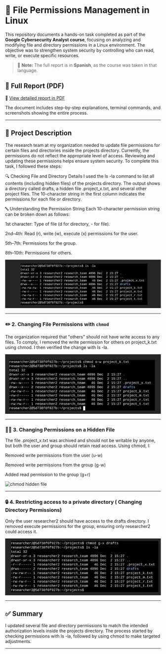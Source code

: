 # 🔐 File Permissions Management in Linux

This repository documents a hands-on task completed as part of the **Google Cybersecurity Analyst course**, focusing on analyzing and modifying file and directory permissions in a Linux environment. The objective was to strengthen system security by controlling who can read, write, or execute specific resources.

> 📌 **Note:** The full report is in **Spanish**, as the course was taken in that language.

## 📄 Full Report (PDF)
📎 [View detailed report in PDF](./permisos_archivos_linux_actividad_cartera.pdf)

The document includes step-by-step explanations, terminal commands, and screenshots showing the entire process.

---

## 📁 Project Description

The research team at my organization needed to update file permissions for certain files and directories inside the projects directory. Currently, the permissions do not reflect the appropriate level of access. Reviewing and updating these permissions helps ensure system security. To complete this task, I followed these steps:

🔍 Checking File and Directory Details
I used the ls -la command to list all contents (including hidden files) of the projects directory. The output shows a directory called drafts, a hidden file .project_x.txt, and several other project files. The 10-character string in the first column indicates the permissions for each file or directory.

🔤 Understanding the Permission String
Each 10-character permission string can be broken down as follows:

1st character: Type of file (d for directory, - for file).

2nd–4th: Read (r), write (w), execute (x) permissions for the user.

5th–7th: Permissions for the group.

8th–10th: Permissions for others.



![ls -la](./capturas/detalles_archivo_directorio_ls.png)

---

### ✏️ 2. Changing File Permissions with `chmod`
The organization required that "others" should not have write access to any files. To comply, I removed the write permission for others on project_k.txt using chmod. I then verified the change with ls -la.

![chmod](./capturas/cambios_permiso_archivo_chmod.png)

---

### 🕵️‍♂️ 3. Changing Permissions on a Hidden File
The file .project_x.txt was archived and should not be writable by anyone, but both the user and group should retain read access. Using chmod, I:

Removed write permissions from the user (u-w)

Removed write permissions from the group (g-w)

Added read permission to the group (g+r)

![chmod hidden file](./capturas/cambios_cambios_permisos_archivo_oculto.png)

---

### 🔒 4. Restricting access to a private directory ( Changing Directory Permissions)

Only the user researcher2 should have access to the drafts directory. I removed execute permissions for the group, ensuring only researcher2 could access it.

![chmod directory](./capturas/cambiar_permisos_directorio.png)

---

## ✅ Summary

I updated several file and directory permissions to match the intended authorization levels inside the projects directory. The process started by checking permissions with ls -la, followed by using chmod to make targeted adjustments.

---

